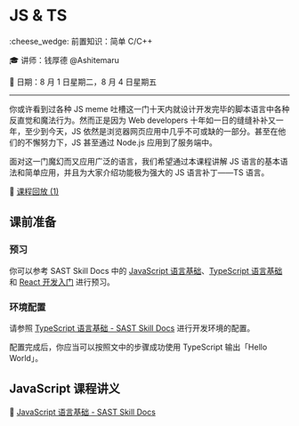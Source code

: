 # JS & TS

:cheese_wedge: 前置知识：简单 C/C++

:mortar_board: 讲师：钱厚德 @Ashitemaru

:date: 日期：8 月 1 日星期二，8 月 4 日星期五

---

你或许看到过各种 JS meme 吐槽这一门十天内就设计开发完毕的脚本语言中各种反直觉和魔法行为。然而正是因为 Web developers 十年如一日的缝缝补补又一年，至少到今天，JS 依然是浏览器网页应用中几乎不可或缺的一部分。甚至在他们的不懈努力下，JS 甚至通过 Node.js 应用到了服务端中。

面对这一门魔幻而又应用广泛的语言，我们希望通过本课程讲解 JS 语言的基本语法和简单应用，并且为大家介绍功能极为强大的 JS 语言补丁——TS 语言。

:movie_camera: [课程回放 (1)](https://www.bilibili.com/video/BV1Ep4y1V7k7)

## 课前准备

### 预习

你可以参考 SAST Skill Docs 中的 [JavaScript 语言基础](https://docs.net9.org/languages/javascript/)、[TypeScript 语言基础](https://docs.net9.org/languages/typescript/) 和 [React 开发入门](https://docs.net9.org/frontend/react/) 进行预习。

### 环境配置

请参照 [TypeScript 语言基础 - SAST Skill Docs](https://docs.net9.org/languages/typescript) 进行开发环境的配置。

配置完成后，你应当可以按照文中的步骤成功使用 TypeScript 输出「Hello World」。

## JavaScript 课程讲义

:memo: [JavaScript 语言基础 - SAST Skill Docs](https://docs.net9.org/languages/javascript/)